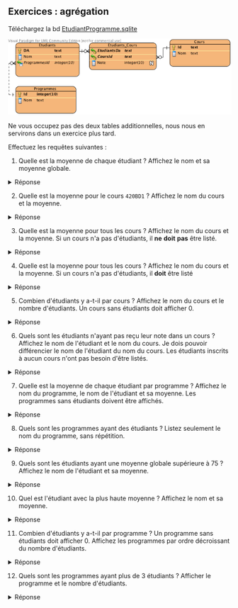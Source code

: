 ## Exercices : agrégation

Téléchargez la bd
[EtudiantProgramme.sqlite](bds/EtudiantProgramme.sqlite.zip)

![DEAEtudiantProgramme](images/DEAEtudiantProgramme.png)

Ne vous occupez pas des deux tables additionnelles, nous nous en servirons dans
un exercice plus tard.

Effectuez les requêtes suivantes :

1. Quelle est la moyenne de chaque étudiant ? Affichez le nom et sa moyenne
   globale.

<details>
    <summary>Réponse</summary>  

```sql
SELECT e.Nom, AVG(n.Note)
FROM Etudiants e
         INNER JOIN Etudiants_Cours n ON e.DA = n.EtudiantsDA
GROUP BY e.nom;
```

</details>

2. Quelle est la moyenne pour le cours `420BD1` ? Affichez le nom du cours et la
   moyenne.

<details>
    <summary>Réponse</summary>

```sql
SELECT c.Nom, AVG(n.Note)
FROM "Cours" c
         INNER JOIN Etudiants_Cours n ON c.Id = n.CoursId
WHERE c.Id = '420BD1'
GROUP BY c.Nom;
```

</details>

3. Quelle est la moyenne pour tous les cours ? Affichez le nom du cours et la
   moyenne. Si un cours n'a pas d'étudiants, il **ne** **doit**
   **pas** être listé.

<details>
    <summary>Réponse</summary>  

```sql
SELECT c.Nom, AVG(n.Note)
FROM Cours c
         INNER JOIN Etudiants_Cours n ON c.Id = n.CoursId
GROUP BY c.Nom;
```

</details>

4. Quelle est la moyenne pour tous les cours ? Affichez le nom du cours et la
   moyenne. Si un cours n'a pas d'étudiants, il **doit** être listé

<details>
    <summary>Réponse</summary>  

```sql
SELECT c.Nom, AVG(n.Note)
FROM Cours c
         LEFT OUTER JOIN Etudiants_Cours n ON c.Id = n.CoursId
GROUP BY c.Nom;
```

</details>

5. Combien d'étudiants y a-t-il par cours ? Affichez le nom du cours et le
   nombre
   d'étudiants. Un cours sans étudiants doit afficher 0.

<details>
    <summary>Réponse</summary>  

```sql
SELECT c.Nom, COUNT(DISTINCT n.EtudiantsDa)
FROM Cours c
         LEFT OUTER JOIN Etudiants_Cours n ON c.Id = n.CoursId
GROUP BY c.Nom;
```

</details>

6. Quels sont les étudiants n'ayant pas reçu leur note dans un cours ? Affichez
   le nom de l'étudiant et le nom du cours. Je dois pouvoir différencier le nom
   de l'étudiant du nom du cours. Les étudiants inscrits à aucun cours n'ont pas
   besoin d'être listés.

<details>
    <summary>Réponse</summary>  

```sql
SELECT e.Nom AS 'Etudiant', c.Nom AS 'Cours'
FROM Etudiants e
         INNER JOIN Etudiants_Cours ec ON e.DA = ec.EtudiantsDa
         INNER JOIN Cours c ON ec.CoursId = c.Id
WHERE ec.Note IS NULL;
```

</details>

7. Quelle est la moyenne de chaque étudiant par programme ? Affichez le nom du
   programme, le nom de l'étudiant et sa moyenne. Les programmes sans étudiants
   doivent être affichés.

<details>
    <summary>Réponse</summary>  

```sql
SELECT p.Nom AS Programme, e.Nom AS Etudiant, AVG(n.Note)
FROM Programmes p
         LEFT OUTER JOIN Etudiants e ON p.Id = e.ProgrammesId
         LEFT OUTER JOIN Etudiants_Cours n ON e.DA = n.EtudiantsDa
GROUP BY p.Nom, e.Nom;
```

</details>

8. Quels sont les programmes ayant des étudiants ? Listez seulement le nom du
   programme, sans répétition.

<details>
    <summary>Réponse</summary>  

```sql
SELECT DISTINCT p.Nom
FROM Programmes p
         LEFT OUTER JOIN Etudiants e ON p.Id = e.ProgrammesId
WHERE e.ProgrammesId IS NOT NULL;
```

ou

```sql
SELECT DISTINCT p.Nom
FROM Programmes p
         INNER JOIN Etudiants e ON p.Id = e.ProgrammesId;
```

</details>

9. Quels sont les étudiants ayant une moyenne globale supérieure à 75 ? Affichez
   le nom de l'étudiant et sa moyenne.

<details>
    <summary>Réponse</summary>  

```sql
SELECT e.Nom, AVG(n.Note)
FROM Etudiants e
         INNER JOIN Etudiants_Cours n ON e.DA = n.EtudiantsDA
GROUP BY e.nom
HAVING AVG(n.Note) > 75;
```

</details>

10. Quel est l'étudiant avec la plus haute moyenne ? Affichez le nom et sa
    moyenne.

<details>
    <summary>Réponse</summary>  

```sql
SELECT e.Nom, avg(n.note)
FROM Etudiants e
         LEFT OUTER JOIN Etudiants_Cours n ON e.DA = n.EtudiantsDA
GROUP BY e.Nom
ORDER BY avg(n.note) DESC
LIMIT 1;
```

</details>

11. Combien d'étudiants y a-t-il par programme ? Un programme sans étudiants
    doit afficher 0. Affichez les programmes par ordre décroissant du nombre
    d'étudiants.

<details>
    <summary>Réponse</summary>  

```sql
SELECT p.Nom, COUNT(e.Nom)
FROM Programmes p
         LEFT OUTER JOIN Etudiants e ON p.Id = e.ProgrammesId
GROUP BY p.Nom
ORDER BY COUNT(e.Nom) DESC;
```

</details>

12. Quels sont les programmes ayant plus de 3 étudiants ? Afficher le programme
    et le nombre d'étudiants.

<details>
    <summary>Réponse</summary>  

```sql
SELECT p.Nom, COUNT(e.Nom)
FROM Programmes p
         INNER JOIN Etudiants e ON p.Id = e.ProgrammesId
GROUP BY p.Nom
HAVING COUNT(e.Nom) > 3;
```

</details>

